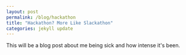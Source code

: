 ```yaml
---
layout: post
permalink: /blog/hackathon
title: "Hackathon? More Like Slackathon"
categories: jekyll update
---
```


This will be a blog post about me being sick and how intense it's been.